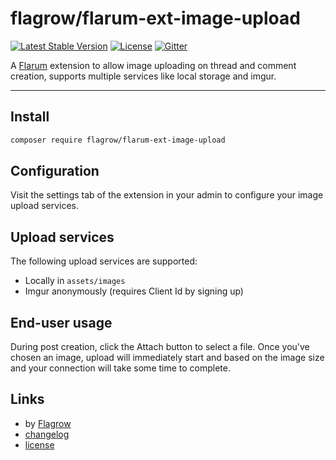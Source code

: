 # flagrow/flarum-ext-image-upload
[![Latest Stable Version](https://poser.pugx.org/flagrow/flarum-ext-image-upload/v/stable)][packagist-link] [![License](https://poser.pugx.org/flagrow/flarum-ext-image-upload/license)][packagist-link] [![Gitter](https://badges.gitter.im/flagrow/flarum-ext-image-upload.svg)](https://gitter.im/flagrow/flarum-ext-image-upload)

A [Flarum](http://flarum.org) extension to allow image uploading on thread and comment creation, supports multiple services like local storage and imgur.

---

## Install

```bash
composer require flagrow/flarum-ext-image-upload
```

## Configuration

Visit the settings tab of the extension in your admin to configure your image upload services.

## Upload services

The following upload services are supported:

- Locally in `assets/images`
- Imgur anonymously (requires Client Id by signing up)

## End-user usage

During post creation, click the Attach button to select a file. Once
you've chosen an image, upload will immediately start and based on
the image size and your connection will take some time to complete.

## Links

- by [Flagrow](https://github.com/flagrow)
- [changelog](changelog.md)
- [license](license.md)

[packagist-link]: https://packagist.org/packages/flagrow/image-upload
